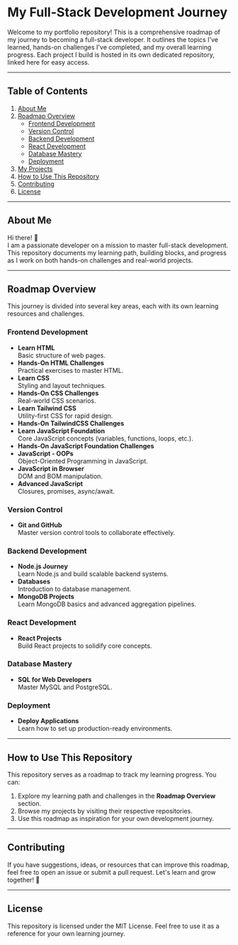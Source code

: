 # My Full-Stack Development Journey

Welcome to my portfolio repository! This is a comprehensive roadmap of my journey to becoming a full-stack developer. It outlines the topics I've learned, hands-on challenges I've completed, and my overall learning progress. Each project I build is hosted in its own dedicated repository, linked here for easy access.

---

## Table of Contents

1. [About Me](#about-me)
2. [Roadmap Overview](#roadmap-overview)
    - [Frontend Development](#frontend-development)
    - [Version Control](#version-control)
    - [Backend Development](#backend-development)
    - [React Development](#react-development)
    - [Database Mastery](#database-mastery)
    - [Deployment](#deployment)
3. [My Projects](#my-projects)
4. [How to Use This Repository](#how-to-use-this-repository)
5. [Contributing](#contributing)
6. [License](#license)

---

## About Me

Hi there! 👋  
I am a passionate developer on a mission to master full-stack development. This repository documents my learning path, building blocks, and progress as I work on both hands-on challenges and real-world projects.

---

## Roadmap Overview

This journey is divided into several key areas, each with its own learning resources and challenges.

### Frontend Development
- **Learn HTML**  
  Basic structure of web pages.
- **Hands-On HTML Challenges**  
  Practical exercises to master HTML.
- **Learn CSS**  
  Styling and layout techniques.
- **Hands-On CSS Challenges**  
  Real-world CSS scenarios.
- **Learn Tailwind CSS**  
  Utility-first CSS for rapid design.
- **Hands-On TailwindCSS Challenges**
- **Learn JavaScript Foundation**  
  Core JavaScript concepts (variables, functions, loops, etc.).
- **Hands-On JavaScript Foundation Challenges**
- **JavaScript - OOPs**  
  Object-Oriented Programming in JavaScript.
- **JavaScript in Browser**  
  DOM and BOM manipulation.
- **Advanced JavaScript**  
  Closures, promises, async/await.

### Version Control
- **Git and GitHub**  
  Master version control tools to collaborate effectively.

### Backend Development
- **Node.js Journey**  
  Learn Node.js and build scalable backend systems.
- **Databases**  
  Introduction to database management.
- **MongoDB Projects**  
  Learn MongoDB basics and advanced aggregation pipelines.

### React Development
- **React Projects**  
  Build React projects to solidify core concepts.

### Database Mastery
- **SQL for Web Developers**  
  Master MySQL and PostgreSQL.

### Deployment
- **Deploy Applications**  
  Learn how to set up production-ready environments.

---


## How to Use This Repository

This repository serves as a roadmap to track my learning progress. You can:
1. Explore my learning path and challenges in the **Roadmap Overview** section.
2. Browse my projects by visiting their respective repositories.
3. Use this roadmap as inspiration for your own development journey.

---

## Contributing

If you have suggestions, ideas, or resources that can improve this roadmap, feel free to open an issue or submit a pull request. Let's learn and grow together! 🌱

---

## License

This repository is licensed under the MIT License. Feel free to use it as a reference for your own learning journey.